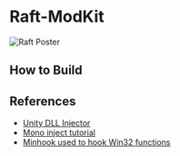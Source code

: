 # Raft-ModKit
![Raft Poster](https://steamcdn-a.akamaihd.net/steam/apps/648800/header.jpg?t=1527104102)
## How to Build

## References
* [Unity DLL Injector](https://github.com/aw-3/Unity-Injector)
* [Mono inject tutorial](https://www.unknowncheats.me/forum/rust/114627-loader-titanium-alternative.html)
* [Minhook used to hook Win32 functions](https://github.com/TsudaKageyu/minhook)
